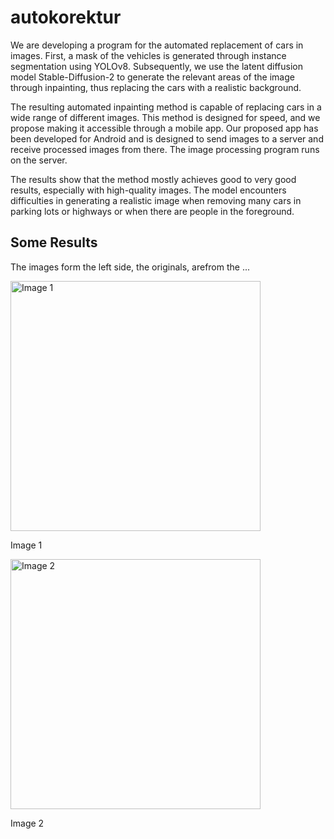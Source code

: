 # autokorektur

We are developing a program for the automated replacement of cars in images. 
First, a mask of the vehicles is generated through instance segmentation using YOLOv8. 
Subsequently, we use the latent diffusion model Stable-Diffusion-2 to generate the relevant areas of the image through inpainting, thus replacing the cars with a realistic background.

The resulting automated inpainting method is capable of replacing cars in a wide range of different images. This method is designed for speed, and we propose making it accessible through a mobile app. Our proposed app has been developed for Android and is designed to send images to a server and receive processed images from there. The image processing program runs on the server.

The results show that the method mostly achieves good to very good results, especially with high-quality images. 
The model encounters difficulties in generating a realistic image when removing many cars in parking lots or highways or when there are people in the foreground.

## Some Results
The images form the left side, the originals, arefrom the ...

<div>
  <img src="images/pexels-spencer-davis-4388221.jpg" width="400" alt="Image 1">
  <p>Image 1</p>
</div>

<!-- Second Image -->
<div>
  <img src="images/1702998611.jpg" width="400" alt="Image 2">
  <p>Image 2</p>
</div>
